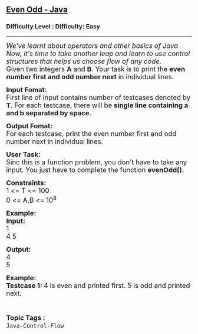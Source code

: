 <h2><a href="https://www.geeksforgeeks.org/problems/even-odd-java/1?itm_source=geeksforgeeks&itm_medium=article&itm_campaign=practice_card&selectedLang=java">Even Odd - Java</a></h2><h3>Difficulty Level : Difficulty: Easy</h3><hr><div class="problems_problem_content__Xm_eO"><p><span style="font-size:18px"><em>We've learnt about operators and other basics of Java Now, it's time to take another leap and learn to use control structures that helps us choose flow of any code.</em><br>
Given two integers <strong>A</strong> and <strong>B</strong>. Your task is to print the <strong>even number first and odd number next</strong> in individual lines.</span></p>

<p><span style="font-size:18px"><strong>Input Fomat:</strong><br>
First line of input contains number of testcases denoted by <strong>T</strong>. For each testcase, there will be <strong>single line containing a and b separated by space</strong>. </span></p>

<p><span style="font-size:18px"><strong>Output Fomat:</strong><br>
For each testcase, print the even number first and odd number next in individual lines.</span></p>

<p><span style="font-size:18px"><strong>User Task:</strong><br>
Sinc this is a function problem, you don't have to take any input. You just have to complete the function <strong>evenOdd().</strong></span></p>

<p><span style="font-size:18px"><strong>Constraints:</strong><br>
1 &lt;= T &lt;= 100</span><br>
<span style="font-size:18px">0 &lt;= A,B &lt;= 10<sup>8</sup></span></p>

<p><span style="font-size:18px"><strong>Example:<br>
Input:</strong><br>
1<br>
4 5</span></p>

<p><span style="font-size:18px"><strong>Output:</strong><br>
4 </span><br>
<span style="font-size:18px">5</span></p>

<p><span style="font-size:18px"><strong>Example:<br>
Testcase 1: </strong>4 is even and printed first. 5 is odd and printed next.</span></p>
</div><br><p><span style=font-size:18px><strong>Topic Tags : </strong><br><code>Java-Control-Flow</code>&nbsp;